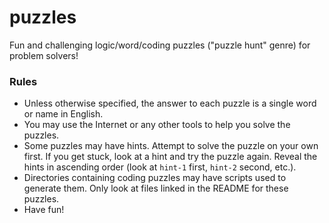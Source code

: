 # puzzles
Fun and challenging logic/word/coding puzzles ("puzzle hunt" genre) for problem solvers!

### Rules
- Unless otherwise specified, the answer to each puzzle is a single word or name in English.
- You may use the Internet or any other tools to help you solve the puzzles.
- Some puzzles may have hints. Attempt to solve the puzzle on your own first. If you get stuck, look at a hint and try the puzzle again. Reveal the hints in ascending order (look at `hint-1` first, `hint-2` second, etc.).
- Directories containing coding puzzles may have scripts used to generate them. Only look at files linked in the README for these puzzles.
- Have fun!
